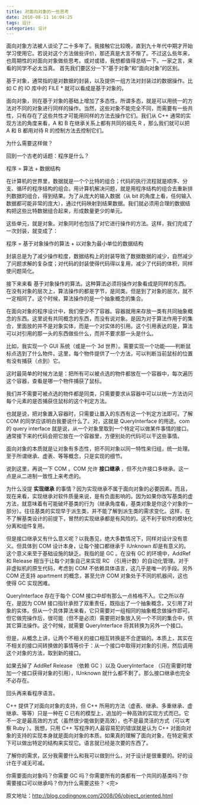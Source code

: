 ```yaml
---
title: 对面向对象的一些思考
date: 2016-08-11 16:04:25
tags: 设计
categories: 设计
---
```

<!-- more -->
面向对象方法被人谈论了二十多年了。我接触它比较晚，直到九十年代中期才开始学习使用它。若说对这个方法做些评价，那还真是大言不惭了。不过这么些年来，也周期性的对面向对象做些思考。或对或错，我想都值得总结一下。一家之言，来看的同学不必太当真。
首先我们要区分一下“基于对象”和“面向对象”的区别。

基于对象，通常指的是对数据的封装，以及提供一组方法对封装过的数据操作。比如 C 的 IO 库中的 FILE * 就可以看成是基于对象的。

面向对象，则在基于对象的基础上增加了多态性。所谓多态，就是可以用统一的方法对不同的对象进行同样的操作。当然，这些对象不能完全不同，而需要有一些共性，只有存在了这些共性才可能用同样的方法去操作它们。我们从 C++ 通常的实现方法的角度来看，A 和 B 在继承关系上都有共同的祖先 R ，那么我们就可以把 A 和 B 都用对待 R 的控制方法去控制它们。

为什么需要这样做？

回到一个古老的话题：程序是什么？

程序 = 算法 + 数据结构

在计算机的世界里，数据就是一个个比特的组合；代码的执行流程就是顺序、分支、循环的程序结构的组合。用计算机解决问题，就是用程序结构的组合去重新排列数据的组合，得到结果。为了从庞大的输入数据（从 bit 的角度上看，任何输入数据都可能非常的庞大），通过代码映射到结果数据。我们就必须用合理的数据结构把这些比特数据组合起来，形成数量更少的单元。

这些单元，就是对象。对象同时也包括了对它进行操作的方法。这样，我们完成了一次封装，就变成了：

程序 = 基于对象操作的算法 + 以对象为最小单位的数据结构

封装总是为了减少操作粒度，数据结构上的封装导致了数据数据的减少，自然减少了问题求解的复杂度；对代码的封装使得代码得以复用，减少了代码的体积，同样使问题简化。

接下来来看 基于对象操作的算法。这种算法必须将操作对象看成是同样的东西。在没有对象的层次上，算法操作的都是字节，是同类。但是到了对象的层次，就不一定相同了。这个时候，算法操作的是一个抽象概念的集合。

在面向对象的程序设计中，我们便少不了容器。容器就用来存放一类有共同抽象概念的东西。这里说有共同概念的东西，而没有说对象。是因为对于算法作用于的集合，里面放的并不是对象实体，而是一个对实体的引用。这个引用表达的是，算法可以对引用的那一头的东西做些什么，而并不要求那一头是什么。

比如，我实现一个 GUI 系统（或是一个 3d 世界）。需要实现一个功能——判断鼠标点选到了什么物件。这里，每个物件提供了一个方法，可以判断当前鼠标的位置有没有捕获（点到）它。

这时最简单的时候方法是：把所有可以被点选的物件都放在一个容器中，每次遍历这个容器，查看是哪一个物件捕获了鼠标。

我们并不需要可被点选的物件都是同类，只需要要求从容器中可以以统一方法访问每个元素的是否捕获住鼠标的这个判定方法。

也就是说，把对象置入容器时，只需要让置入的东西有这一个判定方法即可。了解 COM 的同学应该明白我要说什么了。对，这就是 QueryInterface 的用途。com 的 query interface 就是说，从一个对象里取到一个特定可以做某件事情的接口。通常接下来的代码会把它放在一个容器里，方便别处的代码可以干这些事情。

面向对象的本质就是让对象有多态性，把不同对象以同一特性来归组，统一处理。至于所谓继承、虚表、等等概念，只是实现的细节。

说到这里，再说一下 COM 。COM 允许 **接口继承** ，但不允许接口多继承。这一点是从二进制一致性上来考虑的。

为什么没提 **实现继承** 的事情？因为实现继承不属于面向对象的必要因素。而且，现在来看，实现继承对软件质量来说，是有负面影响的。因为如果你改写基类的虚方法，就意味着有可能破坏基类的行为（继承角度看，基类对象是你这个对象的一部分）。往往基类的实现早于派生类，并不能了解到派生类的需求变化。这样，在不了解基类设计的前提下，冒然的实现继承都是有风险的。这不利于软件的模块化分离和组件复用。

但是接口继承又有什么意义呢？以我愚见，绝大多数情况下，同样对设计没有意义。但具体到 COM 设计本身，让每个接口都继承于 IUnknown 却是有意义的。这个意义来至于基础设施的缺乏。我指的是 GC 。在没有 GC 的环境中，AddRef 和 Release 相当于让每个对象自己来实现 RC （引用计数）的自动化管理。对于非虚拟机的原生代码，考虑到 COM 不依赖具体语言，这几乎是唯一的手段。另外 COM 还支持 apartment 的概念，甚至允许 COM 对象处于不同的机器间，这也使得 GC 实现困难。

QueryInterface 存在于每个 COM 接口中却有那么一点格格不入。它之所以存在，是因为 COM 接口指针承担了双重责任，既指出了一个抽象概念，又引用了对象的实体。但从一个具体算法来看，它只需要对一组相同的抽象概念做操作即可。但它做完操作后，很可能（但不是必须）需要把对象放入另一个不同的集合中，供其它算法操作。这个时候，就需要 QueryInterface 将其转换为另外一个接口。

但是，从概念上讲，让两个不相关的接口相互转换是不合逻辑的。本质上，其实在不相关的接口间转换做的事情等价于：从一个接口中取得对对象的引用，然后调用这个对象的方法，取到新的接口。

如果去掉了 AddRef Release （依赖 GC ）以及 QueryInterface （只在需要时增加一个接口获得对象的引用），IUnknown 就什么都不剩了。那么接口继承也完全不必存在。

回头再来看程序语言。

C++ 提供了对面向对象的支持，但 C++ 所用的方法（虚表、继承、多重继承、虚继承、等等）只是一种在 C 已有的模型上，追加的一种高效的实现方式而已。它不一定是最高效的方式（虽然很少能做到更高效），也不是最灵活的方式（可以考察 Ruby ）。我想，只用 C++ 写程序的人最容易犯的错误就是认为 C++ 对面向对象的支持的实现本身就是面向对象的本质。如果真的理解了面向对象，在特定需求下可以做出特定的结构来实现它。语言就已经是次要的东西了。

了解你的需求，区分我需要什么和我可以做到什么，对于设计是很重要的。好的设计在于减无可减。

你需要面向对象吗？你需要 GC 吗？你需要所有的类都有一个共同的基类吗？你需要接口可以继承吗？你为什么需要这些？
<完>

原文地址：http://blog.codingnow.com/2008/06/object_oriented.html